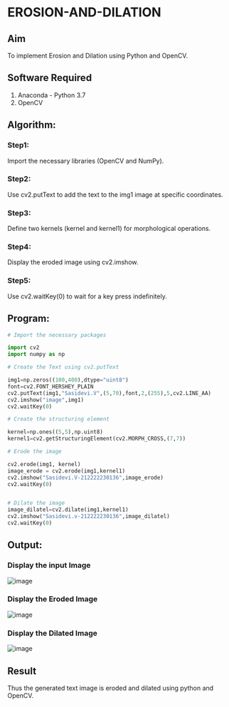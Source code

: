 # EROSION-AND-DILATION

## Aim
To implement Erosion and Dilation using Python and OpenCV.
## Software Required
1. Anaconda - Python 3.7
2. OpenCV
## Algorithm:
### Step1:
Import the necessary libraries (OpenCV and NumPy).

### Step2:
Use cv2.putText to add the text to the img1 image at specific coordinates.

### Step3:
Define two kernels (kernel and kernel1) for morphological operations.

### Step4:
Display the eroded image using cv2.imshow.

### Step5:
Use cv2.waitKey(0) to wait for a key press indefinitely.

 
## Program:

``` Python
# Import the necessary packages

import cv2
import numpy as np

# Create the Text using cv2.putText

img1=np.zeros((100,400),dtype="uint8")
font=cv2.FONT_HERSHEY_PLAIN
cv2.putText(img1,"Sasidevi.V",(5,70),font,2,(255),5,cv2.LINE_AA)
cv2.imshow("image",img1)
cv2.waitKey(0)

# Create the structuring element

kernel=np.ones((5,5),np.uint8)
kernel1=cv2.getStructuringElement(cv2.MORPH_CROSS,(7,7))

# Erode the image

cv2.erode(img1, kernel)
image_erode = cv2.erode(img1,kernel1)
cv2.imshow("Sasidevi.V-212222230136",image_erode)
cv2.waitKey(0)


# Dilate the image
image_dilatel=cv2.dilate(img1,kernel1)
cv2.imshow("Sasidevi.v-212222230136",image_dilatel)
cv2.waitKey(0)

```
## Output:

### Display the input Image
![image](https://github.com/SASIDEVIvenaram/EROSION-AND-DILATION/assets/118707332/4e966111-3605-4284-b72f-fa34d42c8b40)

### Display the Eroded Image
![image](https://github.com/SASIDEVIvenaram/EROSION-AND-DILATION/assets/118707332/66e56017-fbf3-4e6e-a9ca-768496c0fa54)


### Display the Dilated Image
![image](https://github.com/SASIDEVIvenaram/EROSION-AND-DILATION/assets/118707332/4122b66f-8e22-42fb-898d-68a2bbad0222)


## Result
Thus the generated text image is eroded and dilated using python and OpenCV.
